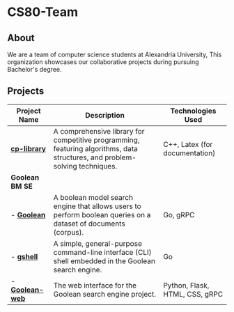 # CS80-Team

## About
We are a team of computer science students at Alexandria University, This organization showcases our collaborative projects during pursuing Bachelor's degree.

## Projects

| Project Name      | Description                                                                 | Technologies Used                     |
|-------------------|-----------------------------------------------------------------------------|---------------------------------------|
| **[cp-library](https://github.com/CS80-Team/cp-library)**    | A comprehensive library for competitive programming, featuring algorithms, data structures, and problem-solving techniques. | C++, Latex (for documentation) |
|    **Goolean BM SE**    | | |
| - **[Goolean](https://github.com/CS80-Team/Goolean)** | A boolean model search engine that allows users to perform boolean queries on a dataset of documents (corpus). | Go, gRPC         |
| - **[gshell](https://github.com/CS80-Team/gshell)**      | A simple, general-purpose command-line interface (CLI) shell embedded in the Goolean search engine. | Go                              |
| - **[Goolean-web](https://github.com/CS80-Team/Goolean-web)** | The web interface for the Goolean search engine project. | Python, Flask, HTML, CSS, gRPC |
